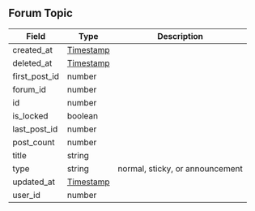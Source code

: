 ## Forum Topic

Field        | Type                    | Description
------------ | ----------------------- | -----------
created_at   | [Timestamp](#timestamp) | |
deleted_at   | [Timestamp](#timestamp) | |
first_post_id| number                  | |
forum_id     | number                  | |
id           | number                  | |
is_locked    | boolean                 | |
last_post_id | number                  | |
post_count   | number                  | |
title        | string                  | |
type         | string                  | normal, sticky, or announcement
updated_at   | [Timestamp](#timestamp) | |
user_id      | number                  | |
